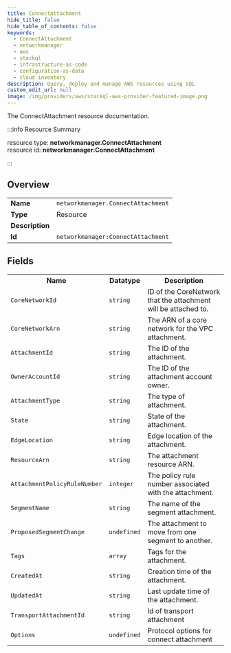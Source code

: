 ```yaml
---
title: ConnectAttachment
hide_title: false
hide_table_of_contents: false
keywords:
  - ConnectAttachment
  - networkmanager
  - aws
  - stackql
  - infrastructure-as-code
  - configuration-as-data
  - cloud inventory
description: Query, deploy and manage AWS resources using SQL
custom_edit_url: null
image: /img/providers/aws/stackql-aws-provider-featured-image.png
---
```

The ConnectAttachment resource documentation.

:::info Resource Summary

<div class="row">
<div class="providerDocColumn">
<span>resource type:&nbsp;<b>networkmanager.ConnectAttachment</b></span><br />
<span>resource id:&nbsp;<b>networkmanager:ConnectAttachment</b></span><br />
</div>
</div>

:::

## Overview
<table><tbody>
<tr><td><b>Name</b></td><td><code>networkmanager.ConnectAttachment</code></td></tr>
<tr><td><b>Type</b></td><td>Resource</td></tr>
<tr><td><b>Description</b></td><td></td></tr>
<tr><td><b>Id</b></td><td><code>networkmanager:ConnectAttachment</code></td></tr>
</tbody></table>

## Fields
<table><tbody>
<tr><th>Name</th><th>Datatype</th><th>Description</th></tr>
<tr><td><code>CoreNetworkId</code></td><td><code>string</code></td><td>ID of the CoreNetwork that the attachment will be attached to.</td></tr><tr><td><code>CoreNetworkArn</code></td><td><code>string</code></td><td>The ARN of a core network for the VPC attachment.</td></tr><tr><td><code>AttachmentId</code></td><td><code>string</code></td><td>The ID of the attachment.</td></tr><tr><td><code>OwnerAccountId</code></td><td><code>string</code></td><td>The ID of the attachment account owner.</td></tr><tr><td><code>AttachmentType</code></td><td><code>string</code></td><td>The type of attachment.</td></tr><tr><td><code>State</code></td><td><code>string</code></td><td>State of the attachment.</td></tr><tr><td><code>EdgeLocation</code></td><td><code>string</code></td><td>Edge location of the attachment.</td></tr><tr><td><code>ResourceArn</code></td><td><code>string</code></td><td>The attachment resource ARN.</td></tr><tr><td><code>AttachmentPolicyRuleNumber</code></td><td><code>integer</code></td><td>The policy rule number associated with the attachment.</td></tr><tr><td><code>SegmentName</code></td><td><code>string</code></td><td>The name of the segment attachment.</td></tr><tr><td><code>ProposedSegmentChange</code></td><td><code>undefined</code></td><td>The attachment to move from one segment to another.</td></tr><tr><td><code>Tags</code></td><td><code>array</code></td><td>Tags for the attachment.</td></tr><tr><td><code>CreatedAt</code></td><td><code>string</code></td><td>Creation time of the attachment.</td></tr><tr><td><code>UpdatedAt</code></td><td><code>string</code></td><td>Last update time of the attachment.</td></tr><tr><td><code>TransportAttachmentId</code></td><td><code>string</code></td><td>Id of transport attachment</td></tr><tr><td><code>Options</code></td><td><code>undefined</code></td><td>Protocol options for connect attachment</td></tr>
</tbody></table>
